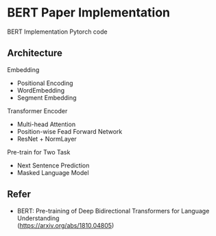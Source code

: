# BERT Paper Implementation
BERT Implementation Pytorch code

## Architecture  

Embedding  
- Positional Encoding
- WordEmbedding
- Segment Embedding

Transformer Encoder  
- Multi-head Attention
- Position-wise Fead Forward Network
- ResNet + NormLayer

Pre-train for Two Task  
- Next Sentence Prediction
- Masked Language Model


## Refer
- BERT: Pre-training of Deep Bidirectional Transformers for Language Understanding       
(https://arxiv.org/abs/1810.04805)
